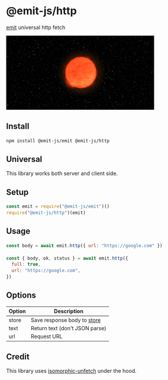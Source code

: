 # @emit-js/http

[emit](https://github.com/emit-js/emit#readme) universal http fetch

![http](http.gif)

## Install

```bash
npm install @emit-js/emit @emit-js/http
```

## Universal

This library works both server and client side.

## Setup

```js
const emit = require("@emit-js/emit")()
require("@emit-js/http")(emit)
```

## Usage

```js
const body = await emit.http({ url: "https://google.com" })

const { body, ok, status } = await emit.http({
  full: true,
  url: "https://google.com",
})
```

## Options

| Option | Description                                                     |
| ------ | --------------------------------------------------------------- |
| store  | Save response body to [store](https://github.com/emit-js/store) |
| text   | Return text (don't JSON parse)                                  |
| url    | Request URL                                                     |

## Credit

This library uses [isomorphic-unfetch](https://github.com/developit/unfetch/tree/master/packages/isomorphic-unfetch) under the hood.
